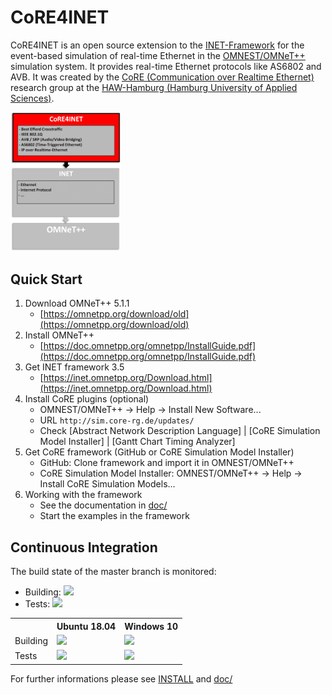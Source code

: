 # CoRE4INET

CoRE4INET is an open source extension to the [INET-Framework](https://inet.omnetpp.org/) for the event-based simulation of real-time Ethernet in the [OMNEST/OMNeT++](https://omnetpp.org/) simulation system. It provides real-time Ethernet protocols like AS6802 and AVB. It was created by the [CoRE (Communication over Realtime Ethernet)](https://core-researchgroup.de/) research group at the [HAW-Hamburg (Hamburg University of Applied Sciences)](https://www.haw-hamburg.de/english.html).

<img src="/doc/images/core4inet.png" alt="CoRE4INET Environment" width="35%">


## Quick Start
1. Download OMNeT++ 5.1.1
    * [https://omnetpp.org/download/old](https://omnetpp.org/download/old)
2. Install OMNeT++
    * [https://doc.omnetpp.org/omnetpp/InstallGuide.pdf](https://doc.omnetpp.org/omnetpp/InstallGuide.pdf)
3. Get INET framework 3.5
    * [https://inet.omnetpp.org/Download.html](https://inet.omnetpp.org/Download.html)
4. Install CoRE plugins (optional)
    * OMNEST/OMNeT++ -> Help -> Install New Software...
    * URL `http://sim.core-rg.de/updates/`
    * Check [Abstract Network Description Language] | [CoRE Simulation Model Installer] | [Gantt Chart Timing Analyzer]
5. Get CoRE framework (GitHub or CoRE Simulation Model Installer)
    * GitHub: Clone framework and import it in OMNEST/OMNeT++
    * CoRE Simulation Model Installer: OMNEST/OMNeT++ -> Help -> Install CoRE Simulation Models...
6. Working with the framework
    * See the documentation in [doc/](/doc)
    * Start the examples in the framework


## Continuous Integration

The build state of the master branch is monitored:
* Building:
<a href="https://jenkins.core-rg.de/job/CoRE4INET/job/CoRE4INET/lastBuild/"><img src="https://jenkins.core-rg.de/buildStatus/icon?job=CoRE4INET/CoRE4INET"></a>
* Tests:
<a href="https://jenkins.core-rg.de/job/CoRE4INET/job/CoRE4INET_tests/lastBuild/"><img src="https://jenkins.core-rg.de/buildStatus/icon?job=CoRE4INET/CoRE4INET_tests"></a>

<table>
  <tr>
    <th></th>
    <th>Ubuntu 18.04</th>
    <th>Windows 10</th>
  </tr>
  <tr>
    <td>Building</td>
    <td><a href="https://jenkins.core-rg.de/job/CoRE4INET/job/CoRE4INET/Nodes=Ubuntu_18.04/lastBuild/"><img src="https://jenkins.core-rg.de/buildStatus/icon?job=CoRE4INET/CoRE4INET/Nodes=Ubuntu_18.04"></a></td>
    <td><a href="https://jenkins.core-rg.de/job/CoRE4INET/job/CoRE4INET/Nodes=Windows_10/lastBuild/"><img src="https://jenkins.core-rg.de/buildStatus/icon?job=CoRE4INET/CoRE4INET/Nodes=Windows_10"></a></td>
  </tr>
  <tr>
    <td>Tests</td>
    <td><a href="https://jenkins.core-rg.de/job/CoRE4INET/job/CoRE4INET_tests/Nodes=Ubuntu_18.04/lastBuild/"><img src="https://jenkins.core-rg.de/buildStatus/icon?job=CoRE4INET/CoRE4INET_tests/Nodes=Ubuntu_18.04"></a></td>
    <td><a href="https://jenkins.core-rg.de/job/CoRE4INET/job/CoRE4INET_tests/Nodes=Windows_10/lastBuild/"><img src="https://jenkins.core-rg.de/buildStatus/icon?job=CoRE4INET/CoRE4INET_tests/Nodes=Windows_10"></a></td>
  </tr>
</table>

For further informations please see [INSTALL](/INSTALL) and [doc/](/doc)
